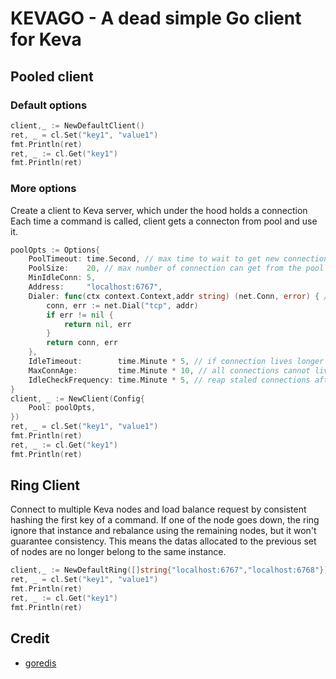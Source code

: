 # KEVAGO - A dead simple Go client for Keva

## Pooled client

### Default options

```go
client,_ := NewDefaultClient()
ret, _ = cl.Set("key1", "value1")
fmt.Println(ret)
ret, _ := cl.Get("key1")
fmt.Println(ret)
```

### More options

Create a client to Keva server, which under the hood holds a connection 
Each time a command is called, client gets a connecton from pool and use it.

```go
poolOpts := Options{
    PoolTimeout: time.Second, // max time to wait to get new connection from pool
    PoolSize:    20, // max number of connection can get from the pool
    MinIdleConn: 5,
    Address:     "localhost:6767",
    Dialer: func(ctx context.Context,addr string) (net.Conn, error) { //Must define dialer func
        conn, err := net.Dial("tcp", addr)
        if err != nil {
            return nil, err
        }
        return conn, err
    },
    IdleTimeout:        time.Minute * 5, // if connection lives longer than 5 minutes, it is removable
    MaxConnAge:         time.Minute * 10, // all connections cannot live longer than this
    IdleCheckFrequency: time.Minute * 5, // reap staled connections after 5 minutes
}
client, _ := NewClient(Config{
    Pool: poolOpts,
})
ret, _ = cl.Set("key1", "value1")
fmt.Println(ret)
ret, _ := cl.Get("key1")
fmt.Println(ret)
```

## Ring Client

Connect to multiple Keva nodes and load balance request by consistent hashing the first key of a command.
If one of the node goes down, the ring ignore that instance and rebalance using the remaining nodes, but it won't guarantee consistency. This means 
the datas allocated to the previous set of nodes are no longer belong to the same instance.

```go
client,_ := NewDefaultRing([]string{"localhost:6767","localhost:6768"})
ret, _ = cl.Set("key1", "value1")
fmt.Println(ret)
ret, _ := cl.Get("key1")
fmt.Println(ret)
```

## Credit

- [goredis](https://github.com/go-redis/redis)